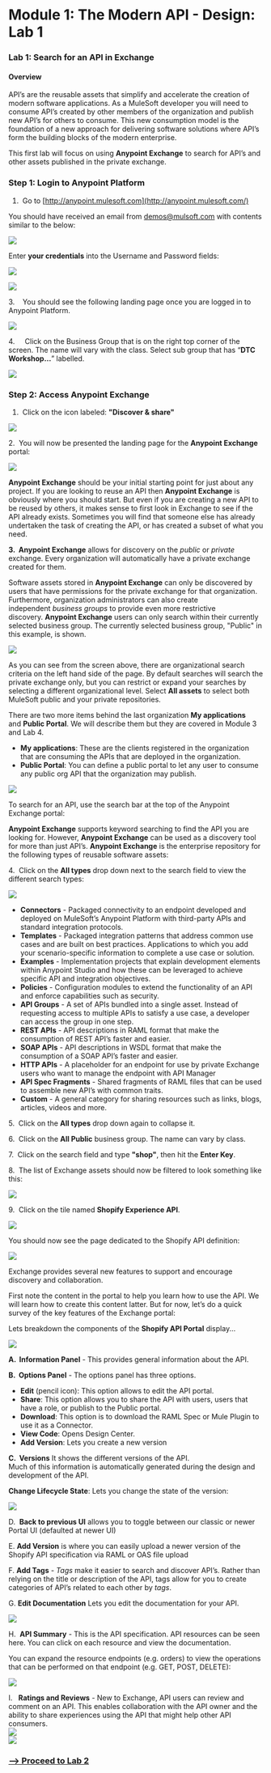 # Module 1: The Modern API - Design: Lab 1

### Lab 1: Search for an API in Exchange

#### Overview

API’s are the reusable assets that simplify and accelerate the creation of modern software applications. As a MuleSoft developer you will need to consume API’s created by other members of the organization and publish new API’s for others to consume. This new consumption model is the foundation of a new approach for delivering software solutions where API’s form the building blocks of the modern enterprise.

This first lab will focus on using **Anypoint Exchange** to search for API’s and other assets published in the private exchange.

### Step 1: Login to Anypoint Platform

1.   Go to [http://anypoint.mulesoft.com](http://anypoint.mulesoft.com/)

You should have received an email from [demos@mulsoft.com](mailto:demos@mulsoft.com) with contents similar to the below:

![](https://lh5.googleusercontent.com/PSKwSLl4gHrotuO_iDZ98cg-HMmz81nGgyXaulvDargIZYtEgGVrMnImTFDCsqQ4qL4FiG6vDUgQd4FyMnlo5wxo4TbJT3jO_dwAaijoq3plnEdeN8U1mngE_oR-6fApjmsz713xl-2u)

Enter **your credentials** into the Username and Password fields:

![](https://lh3.googleusercontent.com/I3BmVSIOrRI7-MOYw1bwLIwLXbQhanAGkbLxU8nXPJBdrfT3Q48do4MTAT_-CspwMolWh9MdLMXpesaUBVeH_TzQ9B-RKA1YrtcXacWcFxFEw6bNkD-aeSDD7MgcH7s1D3qrvIRp3iij)

![](https://user-images.githubusercontent.com/84099162/163307176-edb5c8b1-bdd6-4e62-95c7-9486a34b7ba3.png)

3.    You should see the following landing page once you are logged in to Anypoint Platform.

![](https://lh3.googleusercontent.com/12uiw4WgEb8UXtVs5USDIxp-U92nW8cbwOixWN2Dl9RbcoFgVV7h2RfGP9wRV7gxEMKEhFB0YhF-Sblc3WHJitEq-p2NWMe9QvQxYgh2DZGCv4sPwRyoNERyynrtyUuarA5pZlvazu4v)

4\.     Click on the Business Group that is on the right top corner of the screen. The name will vary with the class. Select sub group that has “**DTC Workshop…**” labelled. 

![](https://user-images.githubusercontent.com/84099162/163307773-70b053e7-5dff-48b6-bf84-a01c563bb83b.png)

### Step 2: Access Anypoint Exchange

1.   Click on the icon labeled: **"Discover & share"**

![](https://lh4.googleusercontent.com/WfLVdBHMKu_aoimqMRxzs3gTPxmD8-1S8al2kpriEDrTHSDj8vs7ifUUEeGOLHsAPoltFVa6tXkmvQW1swcnq1HZLhS0zXAj3y2-z7h8x459yJlx519BAd2AvY7fgJ-KZXurlAlUMmUP)

2\.  You will now be presented the landing page for the **Anypoint Exchange** portal:

![](https://lh3.googleusercontent.com/RqJVjLuBYeiFcr8ezbjlMCEGcCocqE1s41lqMgFt5I1mxFGyjgteQ4B2jZGOdox0Dz7KD7gF5FFxyouy8psVQUq9OrfpiDgZ_D7kSTyssSffSxq6jO8D_WFJUKDgpCNsMHOcRzmmDEB7)

**Anypoint Exchange** should be your initial starting point for just about any project. If you are looking to reuse an API then **Anypoint Exchange** is obviously where you should start. But even if you are creating a new API to be reused by others, it makes sense to first look in Exchange to see if the API already exists. Sometimes you will find that someone else has already undertaken the task of creating the API, or has created a subset of what you need.

**3.  Anypoint Exchange** allows for discovery on the _public_ or _private_ exchange. Every organization will automatically have a private exchange created for them.

Software assets stored in **Anypoint Exchange** can only be discovered by users that have permissions for the private exchange for that organization. Furthermore, organization administrators can also create independent _business groups_ to provide even more restrictive discovery. **Anypoint Exchange** users can only search within their currently selected business group. The currently selected business group, "Public" in this example, is shown.

![](https://user-images.githubusercontent.com/84099162/163308447-9440003e-6e7a-44a1-856d-9b56e0be2048.png)

As you can see from the screen above, there are organizational search criteria on the left hand side of the page. By default searches will search the private exchange only, but you can restrict or expand your searches by selecting a different organizational level. Select **All assets** to select both MuleSoft public and your private repositories.

There are two more items behind the last organization **My applications** and **Public Portal**. We will describe them but they are covered in Module 3 and Lab 4.

*   **My applications**: These are the clients registered in the organization that are consuming the APIs that are deployed in the organization.
*   **Public Portal**: You can define a public portal to let any user to consume any public org API that the organization may publish.  

![](https://user-images.githubusercontent.com/84099162/163310629-6055bcd2-74d1-4715-8358-76ae14c392f9.png)

To search for an API, use the search bar at the top of the Anypoint Exchange portal:

**Anypoint Exchange** supports keyword searching to find the API you are looking for. However, **Anypoint Exchange** can be used as a discovery tool for more than just API’s. **Anypoint Exchange** is the enterprise repository for the following types of reusable software assets:

4.  Click on the **All types** drop down next to the search field to view the different search types:

![](https://lh6.googleusercontent.com/DQYtBv5_HmIRLZplDBcXF_U0zV4k2OGNR6d2FihR9wiYxjNU5D75GyYb_zttBf30m2rohyqUC_sVfaXF9G7tz4f15H9-Z5P4vDS-wrCuKW1aaLibhkHkNQYawaNrDAeQWSJ5bJM-fJzw)

*   **Connectors** - Packaged connectivity to an endpoint developed and deployed on MuleSoft’s Anypoint Platform with third-party APIs and standard integration protocols.
*   **Templates** - Packaged integration patterns that address common use cases and are built on best practices. Applications to which you add your scenario-specific information to complete a use case or solution.
*   **Examples** - Implementation projects that explain development elements within Anypoint Studio and how these can be leveraged to achieve specific API and integration objectives.
*   **Policies** - Configuration modules to extend the functionality of an API and enforce capabilities such as security.
*   **API Groups** - A set of APIs bundled into a single asset. Instead of requesting access to multiple APIs to satisfy a use case, a developer can access the group in one step.
*   **REST APIs** - API descriptions in RAML format that make the consumption of REST API’s faster and easier.
*   **SOAP APIs** - API descriptions in WSDL format that make the consumption of a SOAP API’s faster and easier.
*   **HTTP APIs** - A placeholder for an endpoint for use by private Exchange users who want to manage the endpoint with API Manager
*   **API Spec Fragments** - Shared fragments of RAML files that can be used to assemble new API’s with common traits.
*   **Custom** - A general category for sharing resources such as links, blogs, articles, videos and more.  

5.  Click on the **All types** drop down again to collapse it.

6.  Click on the **All Public** business group. The name can vary by class.

7.  Click on the search field and type **"shop"**, then hit the **Enter Key**.

8.  The list of Exchange assets should now be filtered to look something like this:

![](https://user-images.githubusercontent.com/84099162/163311652-d097e2c8-84f4-483d-9020-d56c78d12c93.png)

9.  Click on the tile named **Shopify Experience API**.

![](https://user-images.githubusercontent.com/84099162/163311802-60b7bbaa-e09d-4757-8b46-aed25e3af535.png)

You should now see the page dedicated to the Shopify API definition:

![](https://user-images.githubusercontent.com/84099162/163311947-02c8f59b-b654-4418-af39-b37736c940c3.png)

Exchange provides several new features to support and encourage discovery and collaboration.

First note the content in the portal to help you learn how to use the API. We will learn how to create this content latter. But for now, let’s do a quick survey of the key features of the Exchange portal:

Lets breakdown the components of the **Shopify API Portal** display...

![](https://user-images.githubusercontent.com/84099162/163312357-4ceb510c-600a-4bde-a4a0-1268806e15f1.png)

**A.  Information Panel** - This provides general information about the API.

**B.  Options Panel** - The options panel has three options.

*   **Edit** (pencil icon): This option allows to edit the API portal.
*   **Share**: This option allows you to share the API with users, users that have a role, or publish to the Public portal.
*   **Download**: This option is to download the RAML Spec or Mule Plugin to use it as a Connector.
*   **View Code**: Opens Design Center.
*   **Add Version**: Lets you create a new version

**C.  Versions** It shows the different versions of the API.  
Much of this information is automatically generated during the design and development of the API.

**Change Lifecycle State**: Lets you change the state of the version:

![](https://lh3.googleusercontent.com/z8JVnqTc3WdYFpK8nfAY5wMK29ZgWlFP3ZqkXt4Ox247OBwaKpzBv5SqzQAM5eRMrsnePIa2s-G67-Yu90PDR46bzZPt6lKLQ6YiYLe_ADbwohjhAM-Cef40azMXJNYeiFQwdARhuC9S)

D.  **Back to previous UI** allows you to toggle between our classic or newer Portal UI (defaulted at newer UI)

E. **Add Version** is where you can easily upload a newer version of the Shopify API specification via RAML or OAS file upload

F. **Add Tags** - _Tags_ make it easier to search and discover API’s. Rather than relying on the title or description of the API, tags allow for you to create categories of API’s related to each other by _tags_.

G. **Edit Documentation** Lets you edit the documentation for your API.

![](https://user-images.githubusercontent.com/84099162/164135910-b366f0e4-869a-4e36-927f-9173edf6338c.png)

H.  **API Summary** - This is the API specification. API resources can be seen here. You can click on each resource and view the documentation.

You can expand the resource endpoints (e.g. orders) to view the operations that can be performed on that endpoint (e.g. GET, POST, DELETE):

![](https://lh5.googleusercontent.com/kww254HrO0K8a4nXoIVRysFZTp-Qk0QIMnE4iDU1kR_QuctNAvDw_p6wQMNMf_vcSTw9OsuCJKvak24RO4rlLIzHBdVCvR9VwihSbP1VbvZbKjeRVFN06M4XEl3YHPgHNkVc_YDMdzyi)

I.   **Ratings and Reviews** - New to Exchange, API users can review and comment on an API. This enables collaboration with the API owner and the ability to share experiences using the API that might help other API consumers.  
![](https://lh3.googleusercontent.com/BMGTeCfnbEgF7qGcg6eqI8mg6oYE1vaxWkCgh9StowI6SkDn11LElyDFIW1gNh_0tMe_VqY0EatQsQTpViB-CGCXWwUYeP4glwiNas-FMta3crG5ChHodkZg4dbC27UgP_38ig9gSgfY)  
![](https://user-images.githubusercontent.com/84099162/164136252-842f5fea-c394-4e1d-ae16-becc518fa8d1.png)

### [\--> Proceed to Lab 2](/module1-lab2.md)
